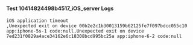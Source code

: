 #### Test 10414824498b4517_iOS_server Logs


```
iOS application timeout
,Unexpected exit on device 00b2e2c1b30013159b62125fe7f097bdcc055c10 app:iphone-5s-1 code:null,Unexpected exit on device 7ed231f0829a4ace34162e6c18308bcd995bc25a app:iphone-6-2 code:null
```
